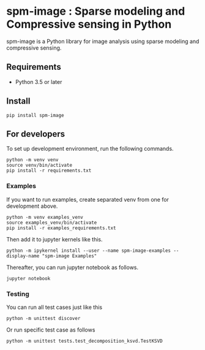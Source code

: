 # spm-image : Sparse modeling and Compressive sensing in Python

spm-image is a Python library for image analysis using sparse modeling and compressive sensing.

## Requirements

* Python 3.5 or later

## Install

    pip install spm-image

## For developers

To set up development environment, run the following commands.

```
python -m venv venv
source venv/bin/activate
pip install -r requirements.txt
```

### Examples

If you want to run examples, create separated venv from one for development above.

```
python -m venv examples_venv
source examples_venv/bin/activate
pip install -r examples_requirements.txt
```

Then add it to jupyter kernels like this.

```
python -m ipykernel install --user --name spm-image-examples --display-name "spm-image Examples"
```

Thereafter, you can run jupyter notebook as follows.

```
jupyter notebook
```

### Testing

You can run all test cases just like this

```
python -m unittest discover
```

Or run specific test case as follows

```
python -m unittest tests.test_decomposition_ksvd.TestKSVD
```

